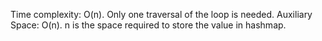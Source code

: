 Time complexity: O(n). 
Only one traversal of the loop is needed.
Auxiliary Space: O(n). 
n is the space required to store the value in hashmap.